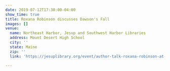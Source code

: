 ```yaml
---
date: 2019-07-12T17:30:00-04:00
show_time: true
title: Roxana Robinson discusses Dawson's Fall
images: []
venue:
  name: Northeast Harbor, Jesup and Southwest Harbor Libraries
  address: Mount Desert High School
  city: ''
  state: Maine
  zip: ''
  link: 'https://jesuplibrary.org/event/author-talk-roxana-robinson-at-mdi-high-school/ '

---
```

